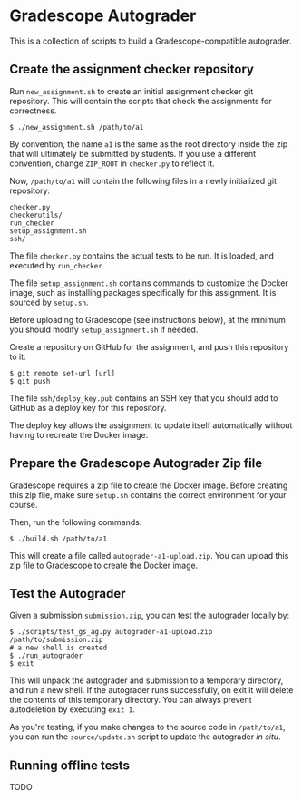 # Gradescope Autograder

This is a collection of scripts to build a Gradescope-compatible
autograder.


## Create the assignment checker repository

Run `new_assignment.sh` to create an initial assignment checker git
repository. This will contain the scripts that check the assignments
for correctness.

```
$ ./new_assignment.sh /path/to/a1
```

By convention, the name `a1` is the same as the root directory inside
the zip that will ultimately be submitted by students. If you use a
different convention, change `ZIP_ROOT` in `checker.py` to reflect it.

Now, `/path/to/a1` will contain the following files in a newly
initialized git repository:

```
checker.py
checkerutils/
run_checker
setup_assignment.sh
ssh/
```

The file `checker.py` contains the actual tests to be run. It is
loaded, and executed by `run_checker`.

The file `setup_assignment.sh` contains commands to customize the
Docker image, such as installing packages specifically for this
assignment. It is sourced by `setup.sh`.

Before uploading to Gradescope (see instructions below), at the
minimum you should modify `setup_assignment.sh` if needed.

Create a repository on GitHub for the assignment, and push this
repository to it:

```
$ git remote set-url [url]
$ git push
```

The file `ssh/deploy_key.pub` contains an SSH key that you should add
to GitHub as a deploy key for this repository.

The deploy key allows the assignment to update itself automatically
without having to recreate the Docker image.


## Prepare the Gradescope Autograder Zip file

Gradescope requires a zip file to create the Docker image. Before
creating this zip file, make sure `setup.sh` contains the correct
environment for your course.

Then, run the following commands:

```
$ ./build.sh /path/to/a1
```

This will create a file called `autograder-a1-upload.zip`. You can
upload this zip file to Gradescope to create the Docker image.


## Test the Autograder

Given a submission `submission.zip`, you can test the autograder
locally by:

```
$ ./scripts/test_gs_ag.py autograder-a1-upload.zip /path/to/submission.zip
# a new shell is created
$ ./run_autograder
$ exit
```

This will unpack the autograder and submission to a temporary
directory, and run a new shell. If the autograder runs successfully,
on exit it will delete the contents of this temporary directory. You
can always prevent autodeletion by executing `exit 1`.

As you're testing, if you make changes to the source code in
`/path/to/a1`, you can run the `source/update.sh` script to update
the autograder _in situ_.

## Running offline tests

TODO
